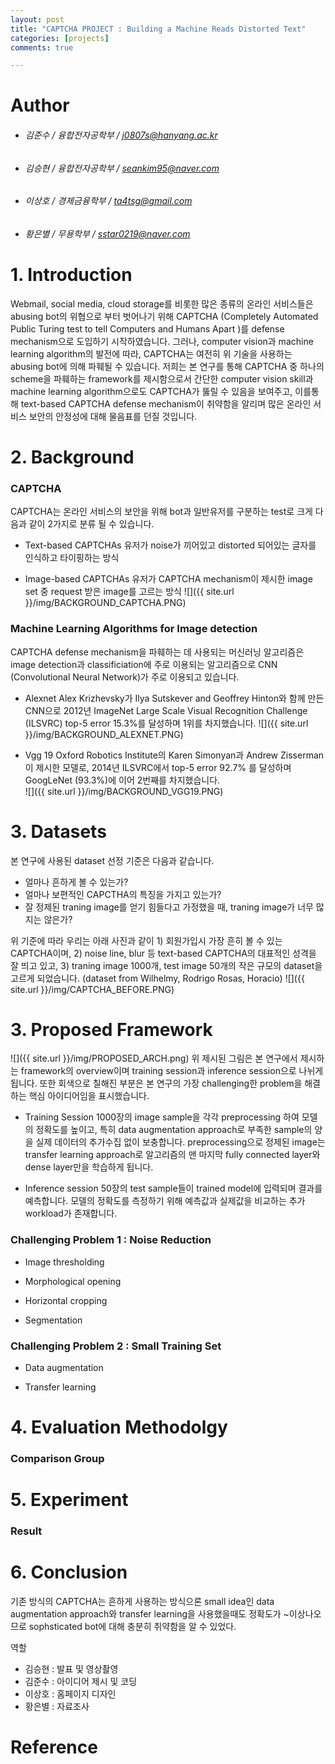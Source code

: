 ```yaml
---
layout: post
title: "CAPTCHA PROJECT : Building a Machine Reads Distorted Text"
categories: [projects]
comments: true

---
```



<!--more-->
# Author

* ###### 김준수  / 융합전자공학부 /  j0807s@hanyang.ac.kr
* ###### 김승현  / 융합전자공학부 /  seankim95@naver.com
* ###### 이상호  / 경제금융학부  /   ta4tsg@gmail.com
* ###### 황은별  / 무용학부      /   sstar0219@naver.com

# 1. Introduction

Webmail, social media, cloud storage를 비롯한 많은 종류의 온라인 서비스들은 abusing bot의 위협으로 부터 벗어나기 위해 CAPTCHA (Completely Automated Public Turing test to tell Computers and Humans Apart )를 defense mechanism으로 도입하기 시작하였습니다. 그러나, computer vision과 machine learning algorithm의 발전에 따라, CAPTCHA는 여전히 위 기술을 사용하는 abusing bot에 의해 파훼될 수 있습니다. 저희는 본 연구를 통해 CAPTCHA 중 하나의 scheme을 파훼하는 framework를 제시함으로서 간단한 computer vision skill과 machine learning algorithm으로도 CAPTCHA가 뚫릴 수 있음을 보여주고, 이를통해 text-based CAPTCHA defense mechanism이 취약함을 알리며 많은 온라인 서비스 보안의 안정성에 대해 물음표를 던질 것입니다.

# 2. Background

### CAPTCHA
CAPTCHA는 온라인 서비스의 보안을 위해 bot과 일반유저를 구분하는 test로 크게 다음과 같이 2가지로 분류 될 수 있습니다. 

* Text-based CAPTCHAs
유저가 noise가 끼어있고 distorted 되어있는 글자를 인식하고 타이핑하는 방식

* Image-based CAPTCHAs
유저가 CAPTCHA mechanism이 제시한 image set 중 request 받은 image를 고르는 방식
![]({{ site.url }}/img/BACKGROUND_CAPTCHA.PNG)

### Machine Learning Algorithms for Image detection
CAPTCHA defense mechanism을 파훼하는 데 사용되는 머신러닝 알고리즘은 image detection과 classificiation에 주로 이용되는 알고리즘으로 CNN (Convolutional Neural Network)가 주로 이용되고 있습니다.

* Alexnet
Alex Krizhevsky가 Ilya Sutskever and Geoffrey Hinton와 함께 만든 CNN으로 2012년 ImageNet Large Scale Visual Recognition Challenge (ILSVRC) top-5 error 15.3%를 달성하며 1위를 차지했습니다. 
![]({{ site.url }}/img/BACKGROUND_ALEXNET.PNG)

* Vgg 19
Oxford Robotics Institute의 Karen Simonyan과 Andrew Zisserman이 제시한 모델로, 2014년 ILSVRC에서 top-5 error 92.7% 를 달성하며 GoogLeNet (93.3%)에 이어 2번째를 차지했습니다.  
![]({{ site.url }}/img/BACKGROUND_VGG19.PNG)


# 3. Datasets

본 연구에 사용된 dataset 선정 기준은 다음과 같습니다.
* 얼마나 흔하게 볼 수 있는가?
* 얼마나 보편적인 CAPCTHA의 특징을 가지고 있는가?
* 잘 정제된 traning image를 얻기 힘들다고 가정했을 때, traning image가 너무 많지는 않은가?

위 기준에 따라 우리는  아래 사진과 같이 1) 회원가입시 가장 흔히 볼 수 있는 CAPTCHA이며, 2) noise line, blur 등 text-based CAPTCHA의 대표적인 성격을 잘 띄고 있고, 3) traning image 1000개, test image 50개의 작은 규모의 dataset을 고르게 되었습니다. (dataset from Wilhelmy, Rodrigo Rosas, Horacio) 
![]({{ site.url }}/img/CAPTCHA_BEFORE.PNG)

# 3. Proposed Framework
![]({{ site.url }}/img/PROPOSED_ARCH.png)
위 제시된 그림은 본 연구에서 제시하는 framework의 overview이며 training session과 inference session으로 나뉘게 됩니다. 또한 회색으로 칠해진 부분은 본 연구의 가장 challenging한 problem을 해결하는 핵심 아이디어임을 표시했습니다.

* Training Session
1000장의 image sample을 각각 preprocessing 하여 모델의 정확도를 높이고, 특히 data augmentation approach로 부족한 sample의 양을 실제 데이터의 추가수집 없이 보충합니다. preprocessing으로 정제된 image는 transfer learning approach로 알고리즘의 맨 마지막 fully connected layer와 dense layer만을 학습하게 됩니다.

* Inference session
50장의 test sample들이 trained model에 입력되며 결과를 예측합니다. 모델의 정확도를 측정하기 위해 예측값과 실제값을 비교하는 추가 workload가 존재합니다.

### Challenging Problem 1 : Noise Reduction

* Image thresholding

* Morphological opening

* Horizontal cropping

* Segmentation

### Challenging Problem 2 : Small Training Set

* Data augmentation

* Transfer learning

# 4. Evaluation Methodolgy

### Comparison Group

# 5. Experiment

### Result

# 6. Conclusion
기존 방식의 CAPTCHA는 흔하게 사용하는 방식으론 small idea인 data augmentation approach와 transfer learning을 사용했을때도 정확도가 ~이상나오므로 sophsticated bot에 대해 충분히 취약함을 알 수 있었다.

역할
* 김승현 : 발표 및 영상촬영
* 김준수 : 아이디어 제시 및 코딩
* 이상호 : 홈페이지 디자인
* 황은별 : 자료조사

# Reference